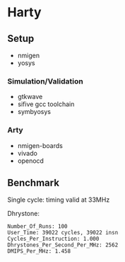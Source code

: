# Harty

## Setup

- nmigen
- yosys

### Simulation/Validation

- gtkwave
- sifive gcc toolchain
- symbyosys

### Arty

- nmigen-boards
- vivado
- openocd

## Benchmark

Single cycle: timing valid at 33MHz

Dhrystone:
```
Number_Of_Runs: 100
User_Time: 39022 cycles, 39022 insn
Cycles_Per_Instruction: 1.000
Dhrystones_Per_Second_Per_MHz: 2562
DMIPS_Per_MHz: 1.458
```
